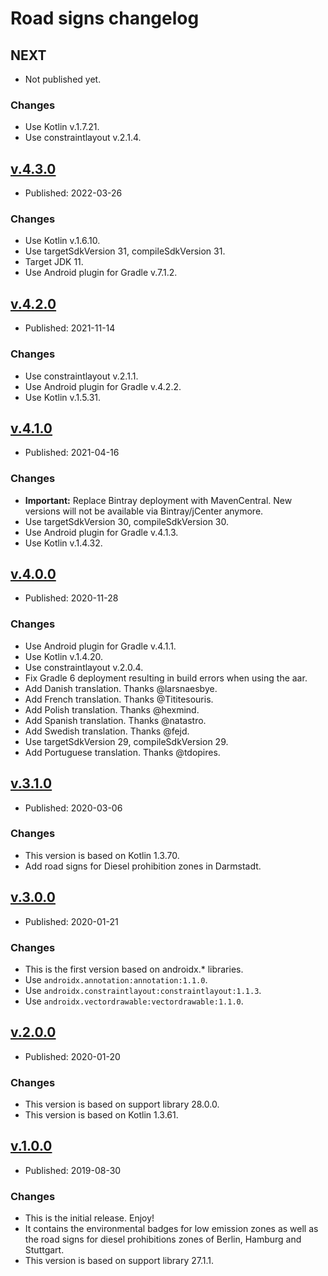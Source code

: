 # Road signs changelog

## NEXT

* Not published yet.

### Changes

* Use Kotlin v.1.7.21.
* Use constraintlayout v.2.1.4.


## [v.4.3.0](https://github.com/Umweltzone/roadsigns/releases/tag/v.4.3.0)

* Published: 2022-03-26

### Changes

* Use Kotlin v.1.6.10.
* Use targetSdkVersion 31, compileSdkVersion 31.
* Target JDK 11.
* Use Android plugin for Gradle v.7.1.2.


## [v.4.2.0](https://github.com/Umweltzone/roadsigns/releases/tag/v.4.2.0)

* Published: 2021-11-14

### Changes

* Use constraintlayout v.2.1.1.
* Use Android plugin for Gradle v.4.2.2.
* Use Kotlin v.1.5.31.


## [v.4.1.0](https://github.com/Umweltzone/roadsigns/releases/tag/v.4.1.0)

* Published: 2021-04-16

### Changes

* **Important:** Replace Bintray deployment with MavenCentral. New versions will not be available via Bintray/jCenter anymore.
* Use targetSdkVersion 30, compileSdkVersion 30.
* Use Android plugin for Gradle v.4.1.3.
* Use Kotlin v.1.4.32.


## [v.4.0.0](https://github.com/Umweltzone/roadsigns/releases/tag/v.4.0.0)

* Published: 2020-11-28

### Changes

* Use Android plugin for Gradle v.4.1.1.
* Use Kotlin v.1.4.20.
* Use constraintlayout v.2.0.4.
* Fix Gradle 6 deployment resulting in build errors when using the aar.
* Add Danish translation. Thanks @larsnaesbye.
* Add French translation. Thanks @Tititesouris.
* Add Polish translation. Thanks @hexmind.
* Add Spanish translation. Thanks @natastro.
* Add Swedish translation. Thanks @fejd.
* Use targetSdkVersion 29, compileSdkVersion 29.
* Add Portuguese translation. Thanks @tdopires.


## [v.3.1.0](https://github.com/Umweltzone/roadsigns/releases/tag/v.3.1.0)

* Published: 2020-03-06

### Changes

* This version is based on Kotlin 1.3.70.
* Add road signs for Diesel prohibition zones in Darmstadt.


## [v.3.0.0](https://github.com/Umweltzone/roadsigns/releases/tag/v.3.0.0)

* Published: 2020-01-21

### Changes

* This is the first version based on androidx.* libraries.
* Use `androidx.annotation:annotation:1.1.0`.
* Use `androidx.constraintlayout:constraintlayout:1.1.3`.
* Use `androidx.vectordrawable:vectordrawable:1.1.0`.


## [v.2.0.0](https://github.com/Umweltzone/roadsigns/releases/tag/v.2.0.0)

* Published: 2020-01-20

### Changes

* This version is based on support library 28.0.0.
* This version is based on Kotlin 1.3.61.


## [v.1.0.0](https://github.com/Umweltzone/roadsigns/releases/tag/v.1.0.0)

* Published: 2019-08-30

### Changes

* This is the initial release. Enjoy!
* It contains the environmental badges for low emission zones as well as
  the road signs for diesel prohibitions zones of Berlin, Hamburg and Stuttgart.
* This version is based on support library 27.1.1.
